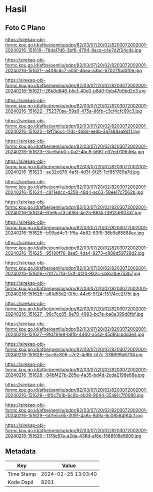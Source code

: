 # Hasil

## Foto C Plano

https://sirekap-obj-formc.kpu.go.id/afbe/pemilu/pdpr/82/03/07/20/02/8203072002001-20240216-151619--78da17d6-3bf8-4794-8aca-c4e7d2f24cda.jpg

https://sirekap-obj-formc.kpu.go.id/afbe/pemilu/pdpr/82/03/07/20/02/8203072002001-20240216-151621--a408c6c7-a05f-4bea-a3bc-67027fbd0f0e.jpg

https://sirekap-obj-formc.kpu.go.id/afbe/pemilu/pdpr/82/03/07/20/02/8203072002001-20240216-151621--26b0d848-b5cf-40e0-b8d0-0eb47b9bd2e3.jpg

https://sirekap-obj-formc.kpu.go.id/afbe/pemilu/pdpr/82/03/07/20/02/8203072002001-20240216-151622--752370ae-59a9-475a-86fb-c3cf4cfc69c3.jpg

https://sirekap-obj-formc.kpu.go.id/afbe/pemilu/pdpr/82/03/07/20/02/8203072002001-20240216-151622--19f7a6cc-11dc-468d-aedb-3a7a88aa9d11.jpg

https://sirekap-obj-formc.kpu.go.id/afbe/pemilu/pdpr/82/03/07/20/02/8203072002001-20240216-151623--3ce9afb0-c0a2-4bc9-b66f-e32ed709b56a.jpg

https://sirekap-obj-formc.kpu.go.id/afbe/pemilu/pdpr/82/03/07/20/02/8203072002001-20240216-151623--ae32c878-4a5f-4d3f-8f25-1cf851789a7d.jpg

https://sirekap-obj-formc.kpu.go.id/afbe/pemilu/pdpr/82/03/07/20/02/8203072002001-20240216-151624--c811edcc-d358-48d4-ac63-58ee17c7562b.jpg

https://sirekap-obj-formc.kpu.go.id/afbe/pemilu/pdpr/82/03/07/20/02/8203072002001-20240216-151624--61e9ccf3-d08d-4e25-8614-f3912d9f07d2.jpg

https://sirekap-obj-formc.kpu.go.id/afbe/pemilu/pdpr/82/03/07/20/02/8203072002001-20240216-151625--b99ad4c3-1f5a-4b82-83f8-36b9a65888ae.jpg

https://sirekap-obj-formc.kpu.go.id/afbe/pemilu/pdpr/82/03/07/20/02/8203072002001-20240216-151625--95180f76-8aa5-4da4-9273-c888d59729d2.jpg

https://sirekap-obj-formc.kpu.go.id/afbe/pemilu/pdpr/82/03/07/20/02/8203072002001-20240216-151626--2017c716-17df-4120-932c-cb8c0be753b7.jpg

https://sirekap-obj-formc.kpu.go.id/afbe/pemilu/pdpr/82/03/07/20/02/8203072002001-20240216-151626--a8fd53d2-0f5e-44e6-9f24-15174ec2f75f.jpg

https://sirekap-obj-formc.kpu.go.id/afbe/pemilu/pdpr/82/03/07/20/02/8203072002001-20240216-151627--96c7cc85-8e78-4993-bc7e-ba8e399d8fbf.jpg

https://sirekap-obj-formc.kpu.go.id/afbe/pemilu/pdpr/82/03/07/20/02/8203072002001-20240216-151627--9fd791e8-b8fb-4460-a54d-45d90cbdd3e4.jpg

https://sirekap-obj-formc.kpu.go.id/afbe/pemilu/pdpr/82/03/07/20/02/8203072002001-20240216-151628--5ce8c808-c7e2-4d6b-bf7c-336699b67ff4.jpg

https://sirekap-obj-formc.kpu.go.id/afbe/pemilu/pdpr/82/03/07/20/02/8203072002001-20240216-151628--84bf427b-285e-4a35-bd4d-2cda2198e88a.jpg

https://sirekap-obj-formc.kpu.go.id/afbe/pemilu/pdpr/82/03/07/20/02/8203072002001-20240216-151629--4f0c7b1b-6c6b-4b28-9044-35a91c7f0080.jpg

https://sirekap-obj-formc.kpu.go.id/afbe/pemilu/pdpr/82/03/07/20/02/8203072002001-20240216-151629--b01e5c65-3091-4a9a-8d9a-6c085849f4cf.jpg

https://sirekap-obj-formc.kpu.go.id/afbe/pemilu/pdpr/82/03/07/20/02/8203072002001-20240216-151620--1178e57a-a2da-436d-af6e-1568516e5609.jpg


## Metadata

| Key        | Value               |
| ---------- | ------------------- |
| Time Stamp | 2024-02-25 13:03:40 |
| Kode Dapil | 8201                |



